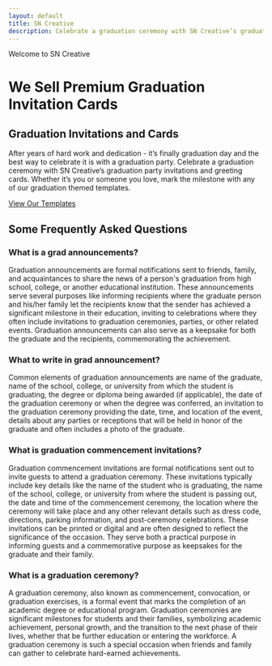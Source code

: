 ```yaml
---
layout: default
title: SN Creative
description: Celebrate a graduation ceremony with SN Creative’s graduation party invitations and greeting cards. Whether it’s you or someone you love, mark the milestone with any of our graduation themed templates.
---
```


<div class="index_page_banner">
<div class="container">
<div class="row">
<div class="col-md-12">
<span>Welcome to SN Creative</span>
<h1>We Sell Premium Graduation Invitation Cards</h1>
</div>
</div>
</div>
</div>

<div class="main">
<div class="container">

  <div class="row">
  <div class="col-md-12">
  <h2 class="centered">Graduation Invitations and Cards</h2>
  <p class="centered">After years of hard work and dedication - it’s finally graduation day and the best way to celebrate it is with a graduation party. Celebrate a graduation ceremony with SN Creative’s graduation party invitations and greeting cards. Whether it’s you or someone you love, mark the milestone with any of our graduation themed templates.</p>
  <p><a href="" class="b1">View Our Templates</a></p>
  </div>
  </div>

  <div class="row">
  <div class="col-md-12">
  <h2>Some Frequently Asked Questions</h2>
  </div>
  </div>

  <div class="row equal-height">
  <div class="col-md-4">
  <div class="s1">
  <h3>What is a grad announcements?</h3>
  <p>Graduation announcements are formal notifications sent to friends, family, and acquaintances to share the news of a person's graduation from high school, college, or another educational institution. These announcements serve several purposes like informing recipients where the graduate person and his/her family let the recipients know that the sender has achieved a significant milestone in their education, inviting to celebrations where they often include invitations to graduation ceremonies, parties, or other related events. Graduation announcements can also serve as a keepsake for both the graduate and the recipients, commemorating the achievement.</p>
  </div>
  </div>

  <div class="col-md-4">
  <div class="s1">
  <h3>What to write in grad announcement?</h3>
  <p>Common elements of graduation announcements are name of the graduate, name of the school, college, or university from which the student is graduating, the degree or diploma being awarded (if applicable), the date of the graduation ceremony or when the degree was conferred, an invitation to the graduation ceremony providing the date, time, and location of the event, details about any parties or receptions that will be held in honor of the graduate and often includes a photo of the graduate.</p>
  </div>
  </div>

  <div class="col-md-4">
  <div class="s1">
  <h3>What is graduation commencement invitations?</h3>
  <p>Graduation commencement invitations are formal notifications sent out to invite guests to attend a graduation ceremony. These invitations typically include key details like the name of the student who is graduating, the name of the school, college, or university from where the student is passing out, the date and time of the commencement ceremony, the location where the ceremony will take place and any other relevant details such as dress code, directions, parking information, and post-ceremony celebrations. These invitations can be printed or digital and are often designed to reflect the significance of the occasion. They serve both a practical purpose in informing guests and a commemorative purpose as keepsakes for the graduate and their family.</p>
  </div>
  </div>
  </div>

  <div class="row equal-height">
  <div class="col-md-4">
  <div class="s1">
  <h3>What is a graduation ceremony?</h3>
  <p>A graduation ceremony, also known as commencement, convocation, or graduation exercises, is a formal event that marks the completion of an academic degree or educational program. Graduation ceremonies are significant milestones for students and their families, symbolizing academic achievement, personal growth, and the transition to the next phase of their lives, whether that be further education or entering the workforce. A graduation ceremony is such a special occasion when friends and family can gather to celebrate hard-earned achievements.</p>
  </div>
  </div>
  </div>

</div>
</div>

<!-- <div class="col-md-4">
<h3>What is a commencement exercise?</h3>
<p>Since we are talking about Graduation Invitations, let’s delve on this closing of a new chapter and why it is an important mark of huge success of every student’s life. There are numerous types of graduations—elementary graduation, high school graduation, college graduation, and so on.</p>
<p>Graduation—or also called commencement, convocation, or invocation—is the obtaining of a diploma or academic degree in which students become graduates. Before the graduation, candidates are referred to as graduands, and the date of graduation is often called graduation day. At the college and university levels, the faculty will usually wear academic dresses at the formal ceremonies, as will the administrator and degree candidates.</p>
<p>Graduation at the college and university level happens when the supervising officer deliberates degrees upon candidates, either individually or all at once, even if graduates physically receive their diploma later at a smaller college or departmental ceremony. After degree completion, graduates can be referred to by their graduating year.</p>
</div> -->

<!-- <div class="col-md-4">
<h3>Early history of commencement exercise</h3>
<p>It was in the 12th century that graduation ceremonies for students date from the first universities in Europe. At that time, Latin was the language of scholarship. A universitas  was a guild of masters (MAs) with a licence to teach. Degree  and  graduate  come from  gradus , meaning “step.”</p>
<p>The first step was admission to a bachelor’s degree. The second step was the master’s step, giving the graduate admission to the universitas and license to teach. The typical dress for graduation are gowns and hoods or hats adapted from the daily dress of university staff in the Middle Ages, which was in turn based on the attire worn by medieval clergy.</p>
</div> -->

<!-- <div class="col-md-4">
<h3>Where did graduation caps and gowns come from?</h3>
<p>In the 12th century, wearing of academic robes is a tradition, it was around the time when the first universities were being founded in Europe. During this time, most scholars were also clerics or aspiring clerics, and excess in clothing was not supported. As such, in the beginning it is thought that there was little difference between what the academics were wearing and the laymen, excepting that the academics and clergy tended to wear very plainly colored apparel.</p>
<p>Eventually, the apparel was simply basic. When the universities were originally formed, they had no official buildings of their own to hold lectures in, so classes were typically gathered in nearby churches. Their simple robes and outer covering served the purpose of keeping them warm in the airy medieval church buildings, and the hoods kept the weather off when they moved out of doors.</p>
</div> -->

<!-- <div class="col-md-4">
<h3>Importance of Graduation</h3>
<p>Some people might ask, Are graduations really important?</p>
<p>A graduation is necessary because it is a rite of passage to so many people. A graduation is not just the end battle; it is a new start—the start of a new chapter in a person’s life whether it be another school year or the entry into finding and landing a job. Graduations help people reminisce the things achieved in the past, as well as helping people to look forward to the future.</p>
</div> -->